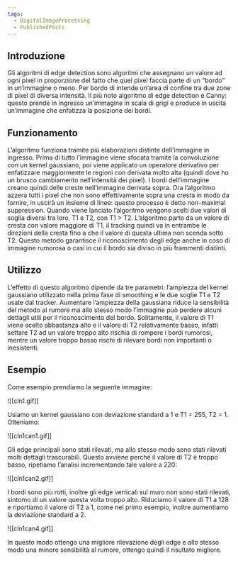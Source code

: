 ```yaml
---
tags:
  - DigitalImageProcessing
  - PublishedPosts
---
```



## Introduzione

Gli algoritmi di edge detection sono algoritmi che assegnano un valore ad ogni pixel in proporzione del fatto che quel pixel faccia parte di un “bordo” in un’immagine o meno.
Per bordo di intende un’area di confine tra due zone di pixel di diversa intensità.
Il più noto algoritmo di edge detection è Canny: questo prende in ingresso un’immagine in scala di grigi e produce in uscita un’immagine che enfatizza la posizione dei bordi.

## Funzionamento
L’algoritmo funziona tramite più elaborazioni distinte dell’immagine in ingresso.
Prima di tutto l’immagine viene sfocata tramite la convoluzione con un kernel gaussiano, poi viene applicato un operatore derivativo per enfatizzare maggiormente le regioni con derivata molto alta (quindi dove ho un brusco cambiamento nell’intensità dei pixel).
I bordi dell’immagine creano quindi delle creste nell’immagine derivata sopra.
Ora l’algoritmo azzera tutti i pixel che non sono effettivamente sopra una cresta in modo da fornire, in uscirà un insieme di linee: questo processo è detto non-maximal suppression.
Quando viene lanciato l’algoritmo vengono scelti due valori di soglia diversi tra loro, T1 e T2, con T1 > T2.
L’algoritmo parte da un valore di cresta con valore maggiore di T1, il tracking quindi va in entrambe le direzioni della cresta fino a che il valore di questa ultima non scenda sotto T2. Questo metodo garantisce il riconoscimento degli edge anche in coso di immagine rumorosa o casi in cui il bordo sia diviso in più frammenti distinti.

## Utilizzo

L’effetto di questo algoritmo dipende da tre parametri: l’ampiezza del kernel gaussiano utilizzato nella prima fase di smoothing e le due soglie T1 e T2 usate dal tracker.
Aumentare l’ampiezza della gaussiana riduce la sensibilità del metodo al rumore ma allo stesso modo l’immagine può perdere alcuni dettagli utili per il riconoscimento del bordo.
Solitamente, il valore di T1 viene scelto abbastanza alto e il valore di T2 relativamente basso, infatti settare T2 ad un valore troppo alto rischia di rompere i bordi rumorosi, mentre un valore troppo basso rischi di rilevare bordi non importanti o inesistenti.

## Esempio

Come esempio prendiamo la seguente immagine:

![[cln1.gif]]

Usiamo un kernel gaussiano con deviazione standard a 1 e T1 = 255, T2 = 1. Otteniamo:

![[cln1can1.gif]]

Gli edge principali sono stati rilevati, ma allo stesso modo sono stati rilevati molti dettagli trascurabili.
Questo avviene perché il valore di T2 è troppo basso, ripetiamo l’analisi incrementando tale valore a 220:

![[cln1can2.gif]]

I bordi sono più rotti, inoltre gli edge verticali sul muro non sono stati rilevati, sintomo di un valore questa volta troppo alto.
Riduciamo il valore di T1 a 128 e riportiamo il valore di T2 a 1, come nel primo esempio, inoltre aumentiamo la deviazione standard a 2.

![[cln1can4.gif]]

In questo modo ottengo una migliore rilevazione degli edge e allo stesso modo una minore sensibilità al rumore, ottengo quindi il risultato migliore.

